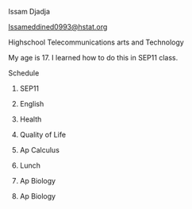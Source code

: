 Issam Djadja

Issameddined0993@hstat.org

Highschool Telecommunications arts and Technology

My age is 17. I learned how to do this in SEP11 class.

Schedule

1) SEP11

2) English

3) Health

4) Quality of Life

5) Ap Calculus

6) Lunch

7) Ap Biology

8) Ap Biology